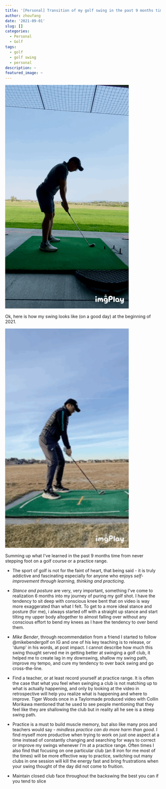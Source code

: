 ```yaml
---
title: '[Personal] Transition of my golf swing in the past 9 months time.'
author: zhoufang
date: '2021-09-01'
slug: []
categories:
  - Personal
  - Golf
tags:
  - golf
  - golf swing
  - personal
description: ~
featured_image: ~
---
```


<img src="images/IMB_rh6ert.gif" alt="" width="400px"/>


Ok, here is how my swing looks like (on a good day) at the beginning of 2021.

<img src="images/IMB_isXZvM.gif" alt="" width="400px"/>

Summing up what I've learned in the past 9 months time from never stepping foot on a golf course or a practice range.

- The sport of golf is not for the faint of heart, that being said - it is truly addictive and fascinating especially for anyone who enjoys *self-improvement through learning, thinking and practicing*.

- *Stance and posture* are very, very important, something I've come to realization 6 months into my journey of puring my golf shot. I have the tendency to sit deep with conscious knee bent that on video is way more exaggerated than what I felt. To get to a more ideal stance and posture (for me), i always started off with a straight up stance and start tilting my upper body altogether to almost falling over without any conscious effort to bend my knees as I have the tendency to over bend them.

- *Mike Bender*, through recommendation from a friend I started to follow @mikebendergolf on IG and one of his key teaching is to release, or 'dump' in his words, at post impact. I cannot describe how much this swing thought served me in getting better at swinging a golf club, it helped me to create lag in my downswing, shallow my swing path, improve my tempo, and cure my tendency to over back swing and go cross-the-line.

- Find a teacher, or at least record yourself at practice range. It is often the case that what you feel when swinging a club is not matching up to what is actually happening, and only by looking at the video in retrospective will help you realize what is happening and where to improve. Tiger Woods once in a Taylormade produced video with Collin Morikawa mentioned that he used to see people mentioning that they feel like they are shallowing the club but in reality all he see is a steep swing path.

- Practice is a must to build muscle memory, but also like many pros and teachers would say - *mindless practice can do more harm than good*. I find myself more productive when trying to work on just one aspect at a time instead of constantly changing and searching for ways to correct or improve my swings whenever I'm at a practice range. Often times I also find that focusing on one particular club (an 8 iron for me most of the times) will be more effective way to practice, switching out many clubs in one session will kill the energy fast and bring frustrations when your swing thought of the day did not come to fruition.

- Maintain closed club face throughout the backswing the best you can if you tend to slice